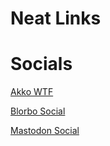 # Neat Links

# Socials

[Akko WTF]([https://akko.wtf/goblinses])

[Blorbo Social](http://blorbo.social/@kaosmage)

[Mastodon Social](https://mastodon.social/@freejughead)
